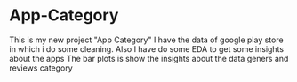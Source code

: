 # App-Category
This is my new project "App Category"
I have the data of google play store in which i do some cleaning.
Also I have do some EDA to get some insights about the apps 
The bar plots is show the insights about the data geners and reviews category
